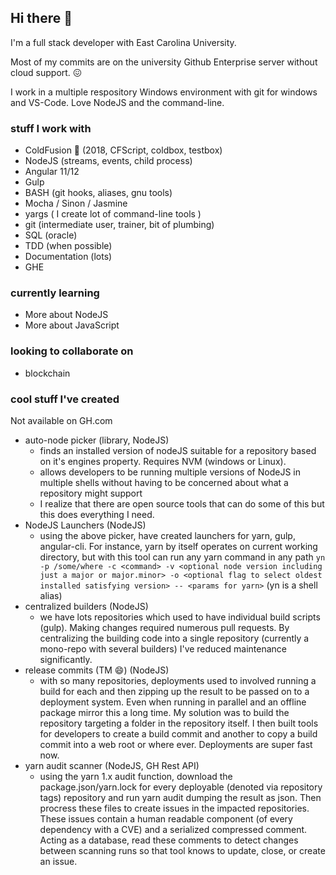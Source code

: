 ## Hi there 👋

I'm a full stack developer with East Carolina University.

Most of my commits are on the university Github Enterprise server without cloud support. :confounded: 

I work in a multiple respository Windows environment with git for windows and VS-Code. Love NodeJS and the command-line.

### stuff I work with
  
  -  ColdFusion 💩 (2018, CFScript, coldbox, testbox)
  -  NodeJS (streams, events, child process)
  -  Angular 11/12
  -  Gulp
  -  BASH (git hooks, aliases, gnu tools)
  -  Mocha / Sinon / Jasmine
  -  yargs ( I create lot of command-line tools )
  -  git (intermediate user, trainer, bit of plumbing)
  -  SQL (oracle)
  -  TDD (when possible)
  -  Documentation (lots)
  -  GHE


### currently learning

   - More about NodeJS
   - More about JavaScript


### looking to collaborate on

  - blockchain   


### cool stuff I've created

Not available on GH.com

- auto-node picker (library, NodeJS)
  - finds an installed version of nodeJS suitable for a repository based on it's engines property. Requires NVM (windows or Linux).
  - allows developers to be running multiple versions of NodeJS in multiple shells without having to be concerned about what a repository might support
  - I realize that there are open source tools that can do some of this but this does everything I need.
- NodeJS Launchers (NodeJS)
  - using the above picker, have created launchers for yarn, gulp, angular-cli. For instance, yarn by itself operates on current working directory, but with this tool can run any yarn command in any path `yn -p /some/where -c <command> -v <optional node version including just a major or major.minor> -o <optional flag to select oldest installed satisfying version> -- <params for yarn>` (yn is a shell alias)
- centralized builders (NodeJS)
  - we have lots repositories which used to have individual build scripts (gulp). Making changes required numerous pull requests. By centralizing the building code into a single repository (currently a mono-repo with several builders) I've reduced maintenance significantly.
- release commits (TM 😄) (NodeJS)
  - with so many repositories, deployments used to involved running a build for each and then zipping up the result to be passed on to a deployment system. Even when running in parallel and an offline package mirror this a long time. My solution was to build the repository targeting a folder in the repository itself. I then built tools for developers to create a build commit and another to copy a build commit into a web root or where ever. Deployments are super fast now.
- yarn audit scanner (NodeJS, GH Rest API)
  - using the yarn 1.x audit function, download the package.json/yarn.lock for every deployable (denoted via repository tags) repository and run yarn audit dumping the result as json. Then procress these files to create issues in the impacted repositories. These issues contain a human readable component (of every dependency with a CVE) and a serialized compressed comment. Acting as a database, read these comments to detect changes between scanning runs so that tool knows to update, close, or create an issue.
